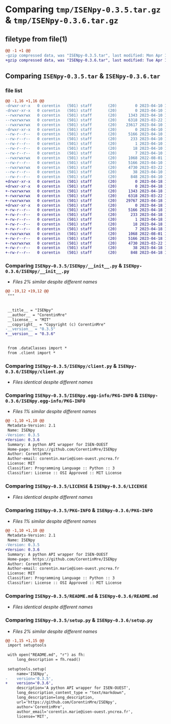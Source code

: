 # Comparing `tmp/ISENpy-0.3.5.tar.gz` & `tmp/ISENpy-0.3.6.tar.gz`

## filetype from file(1)

```diff
@@ -1 +1 @@
-gzip compressed data, was "ISENpy-0.3.5.tar", last modified: Mon Apr 10 18:21:06 2023, max compression
+gzip compressed data, was "ISENpy-0.3.6.tar", last modified: Tue Apr 18 12:55:03 2023, max compression
```

## Comparing `ISENpy-0.3.5.tar` & `ISENpy-0.3.6.tar`

### file list

```diff
@@ -1,16 +1,16 @@
-drwxr-xr-x   0 corentin   (501) staff       (20)        0 2023-04-10 18:21:06.626256 ISENpy-0.3.5/
-drwxr-xr-x   0 corentin   (501) staff       (20)        0 2023-04-10 18:21:06.625115 ISENpy-0.3.5/ISENpy/
--rwxrwxrwx   0 corentin   (501) staff       (20)     1343 2023-04-10 18:20:48.000000 ISENpy-0.3.5/ISENpy/__init__.py
--rwxrwxrwx   0 corentin   (501) staff       (20)     6318 2023-03-22 13:06:10.000000 ISENpy-0.3.5/ISENpy/client.py
--rwxrwxrwx   0 corentin   (501) staff       (20)    23617 2023-04-10 18:15:01.000000 ISENpy-0.3.5/ISENpy/dataClasses.py
-drwxr-xr-x   0 corentin   (501) staff       (20)        0 2023-04-10 18:21:06.625970 ISENpy-0.3.5/ISENpy.egg-info/
--rw-r--r--   0 corentin   (501) staff       (20)     5166 2023-04-10 18:21:06.000000 ISENpy-0.3.5/ISENpy.egg-info/PKG-INFO
--rw-r--r--   0 corentin   (501) staff       (20)      233 2023-04-10 18:21:06.000000 ISENpy-0.3.5/ISENpy.egg-info/SOURCES.txt
--rw-r--r--   0 corentin   (501) staff       (20)        1 2023-04-10 18:21:06.000000 ISENpy-0.3.5/ISENpy.egg-info/dependency_links.txt
--rw-r--r--   0 corentin   (501) staff       (20)       18 2023-04-10 18:21:06.000000 ISENpy-0.3.5/ISENpy.egg-info/requires.txt
--rw-r--r--   0 corentin   (501) staff       (20)        7 2023-04-10 18:21:06.000000 ISENpy-0.3.5/ISENpy.egg-info/top_level.txt
--rwxrwxrwx   0 corentin   (501) staff       (20)     1068 2022-08-01 16:04:58.000000 ISENpy-0.3.5/LICENSE
--rw-r--r--   0 corentin   (501) staff       (20)     5166 2023-04-10 18:21:06.626133 ISENpy-0.3.5/PKG-INFO
--rwxrwxrwx   0 corentin   (501) staff       (20)     4730 2023-03-22 13:41:56.000000 ISENpy-0.3.5/README.md
--rw-r--r--   0 corentin   (501) staff       (20)       38 2023-04-10 18:21:06.626292 ISENpy-0.3.5/setup.cfg
--rw-r--r--   0 corentin   (501) staff       (20)      848 2023-04-10 18:20:46.000000 ISENpy-0.3.5/setup.py
+drwxr-xr-x   0 corentin   (501) staff       (20)        0 2023-04-18 12:55:03.134698 ISENpy-0.3.6/
+drwxr-xr-x   0 corentin   (501) staff       (20)        0 2023-04-18 12:55:03.133801 ISENpy-0.3.6/ISENpy/
+-rwxrwxrwx   0 corentin   (501) staff       (20)     1343 2023-04-18 12:54:49.000000 ISENpy-0.3.6/ISENpy/__init__.py
+-rwxrwxrwx   0 corentin   (501) staff       (20)     6318 2023-03-22 13:06:10.000000 ISENpy-0.3.6/ISENpy/client.py
+-rwxrwxrwx   0 corentin   (501) staff       (20)    29767 2023-04-18 12:53:40.000000 ISENpy-0.3.6/ISENpy/dataClasses.py
+drwxr-xr-x   0 corentin   (501) staff       (20)        0 2023-04-18 12:55:03.134408 ISENpy-0.3.6/ISENpy.egg-info/
+-rw-r--r--   0 corentin   (501) staff       (20)     5166 2023-04-18 12:55:03.000000 ISENpy-0.3.6/ISENpy.egg-info/PKG-INFO
+-rw-r--r--   0 corentin   (501) staff       (20)      233 2023-04-18 12:55:03.000000 ISENpy-0.3.6/ISENpy.egg-info/SOURCES.txt
+-rw-r--r--   0 corentin   (501) staff       (20)        1 2023-04-18 12:55:03.000000 ISENpy-0.3.6/ISENpy.egg-info/dependency_links.txt
+-rw-r--r--   0 corentin   (501) staff       (20)       18 2023-04-18 12:55:03.000000 ISENpy-0.3.6/ISENpy.egg-info/requires.txt
+-rw-r--r--   0 corentin   (501) staff       (20)        7 2023-04-18 12:55:03.000000 ISENpy-0.3.6/ISENpy.egg-info/top_level.txt
+-rwxrwxrwx   0 corentin   (501) staff       (20)     1068 2022-08-01 16:04:58.000000 ISENpy-0.3.6/LICENSE
+-rw-r--r--   0 corentin   (501) staff       (20)     5166 2023-04-18 12:55:03.134585 ISENpy-0.3.6/PKG-INFO
+-rwxrwxrwx   0 corentin   (501) staff       (20)     4730 2023-03-22 13:41:56.000000 ISENpy-0.3.6/README.md
+-rw-r--r--   0 corentin   (501) staff       (20)       38 2023-04-18 12:55:03.134736 ISENpy-0.3.6/setup.cfg
+-rw-r--r--   0 corentin   (501) staff       (20)      848 2023-04-18 12:54:46.000000 ISENpy-0.3.6/setup.py
```

### Comparing `ISENpy-0.3.5/ISENpy/__init__.py` & `ISENpy-0.3.6/ISENpy/__init__.py`

 * *Files 2% similar despite different names*

```diff
@@ -19,12 +19,12 @@
 """
 
 
 __title__ = "ISENpy"
 __author__ = "CorentinMre"
 __license__ = "MIT"
 __copyright__ = "Copyright (c) CorentinMre"
-__version__ = "0.3.5"
+__version__ = "0.3.6"
 
 
 from .dataClasses import *
 from .client import *
```

### Comparing `ISENpy-0.3.5/ISENpy/client.py` & `ISENpy-0.3.6/ISENpy/client.py`

 * *Files identical despite different names*

### Comparing `ISENpy-0.3.5/ISENpy.egg-info/PKG-INFO` & `ISENpy-0.3.6/ISENpy.egg-info/PKG-INFO`

 * *Files 1% similar despite different names*

```diff
@@ -1,10 +1,10 @@
 Metadata-Version: 2.1
 Name: ISENpy
-Version: 0.3.5
+Version: 0.3.6
 Summary: A python API wrapper for ISEN-OUEST
 Home-page: https://github.com/CorentinMre/ISENpy
 Author: CorentinMre
 Author-email: corentin.marie@isen-ouest.yncrea.fr
 License: MIT
 Classifier: Programming Language :: Python :: 3
 Classifier: License :: OSI Approved :: MIT License
```

### Comparing `ISENpy-0.3.5/LICENSE` & `ISENpy-0.3.6/LICENSE`

 * *Files identical despite different names*

### Comparing `ISENpy-0.3.5/PKG-INFO` & `ISENpy-0.3.6/PKG-INFO`

 * *Files 1% similar despite different names*

```diff
@@ -1,10 +1,10 @@
 Metadata-Version: 2.1
 Name: ISENpy
-Version: 0.3.5
+Version: 0.3.6
 Summary: A python API wrapper for ISEN-OUEST
 Home-page: https://github.com/CorentinMre/ISENpy
 Author: CorentinMre
 Author-email: corentin.marie@isen-ouest.yncrea.fr
 License: MIT
 Classifier: Programming Language :: Python :: 3
 Classifier: License :: OSI Approved :: MIT License
```

### Comparing `ISENpy-0.3.5/README.md` & `ISENpy-0.3.6/README.md`

 * *Files identical despite different names*

### Comparing `ISENpy-0.3.5/setup.py` & `ISENpy-0.3.6/setup.py`

 * *Files 2% similar despite different names*

```diff
@@ -1,15 +1,15 @@
 import setuptools
 
 with open("README.md", "r") as fh:
     long_description = fh.read()
 
 setuptools.setup(
     name='ISENpy',
-    version='0.3.5',    
+    version='0.3.6',    
     description='A python API wrapper for ISEN-OUEST',
     long_description_content_type = "text/markdown",
     long_description=long_description,
     url='https://github.com/CorentinMre/ISENpy',
     author='CorentinMre',
     author_email='corentin.marie@isen-ouest.yncrea.fr',
     license='MIT',
```

